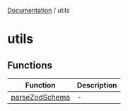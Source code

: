 [Documentation](../index.md) / utils

# utils

## Functions

| Function | Description |
| ------ | ------ |
| [parseZodSchema](functions/parseZodSchema.md) | - |
